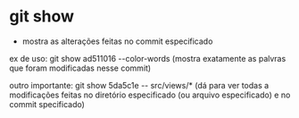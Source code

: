 # git show <commit>

- mostra as alterações feitas no commit especificado

ex de uso: git show  ad511016 --color-words (mostra exatamente as palvras que foram modificadas nesse commit)

outro importante: git show 5da5c1e -- src/views/* (dá para ver todas a modificações feitas no diretório especificado (ou arquivo especificado) e no commit specificado)
